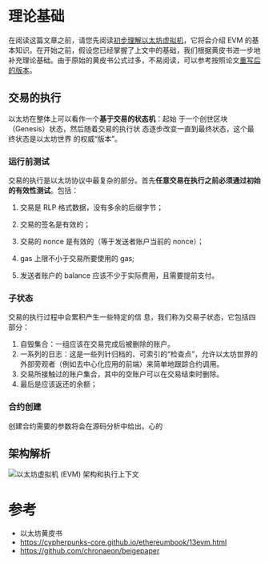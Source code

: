 # 理论基础

在阅读这篇文章之前，请您先阅读[初步理解以太坊虚拟机](https://github.com/learnerLj/geth-analyze/blob/main/analyzeSourceCode/EVM%E8%AE%BE%E8%AE%A1%E4%B8%8E%E5%8E%9F%E7%90%86/%E5%88%9D%E6%AD%A5%E7%90%86%E8%A7%A3%E4%BB%A5%E5%A4%AA%E5%9D%8A%E8%99%9A%E6%8B%9F%E6%9C%BA.md)，它将会介绍 EVM 的基本知识。在开始之前，假设您已经掌握了上文中的基础，我们根据黄皮书进一步地补充理论基础。由于原始的黄皮书公式过多，不易阅读，可以参考按照论文[重写后的版本](https://github.com/chronaeon/beigepaper)。

## 交易的执行

以太坊在整体上可以看作一个**基于交易的状态机**：起始 于一个创世区块（Genesis）状态，然后随着交易的执行状 态逐步改变一直到最终状态，这个最终状态是以太坊世界 的权威“版本”。

### 运行前测试

交易的执行是以太坊协议中最复杂的部分。首先**任意交易在执行之前必须通过初始的有效性测试**。包括：

1. 交易是 RLP 格式数据，没有多余的后缀字节； 

2. 交易的签名是有效的；
3.  交易的 nonce 是有效的（等于发送者账户当前的 nonce）；
4.  gas 上限不小于交易所要使用的 gas;
5. 发送者账户的 balance 应该不少于实际费用，且需要提前支付。

### 子状态

交易的执行过程中会累积产生一些特定的信 息，我们称为交易子状态，它包括四部分：

1. 自毁集合：一组应该在交易完成后被删除的账户。
2. 一系列的日志：这是一些列针归档的、可索引的“检查点”，允许以太坊世界的外部旁观者（例如去中心化应用的前端）来简单地跟踪合约调用。
3. 交易所接触过的账户集合，其中的空账户可以在交易结束时删除。
4. 最后是应该返还的余额；

### 合约创建

创建合约需要的参数将会在源码分析中给出。心的





## 架构解析

![以太坊虚拟机 (EVM) 架构和执行上下文](https://cypherpunks-core.github.io/ethereumbook/images/evm-architecture.png)

## 











































# 参考

- 以太坊黄皮书
- https://cypherpunks-core.github.io/ethereumbook/13evm.html
- https://github.com/chronaeon/beigepaper

